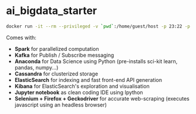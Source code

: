 # ai_bigdata_starter

```bash
docker run -it --rm --privileged -v `pwd`:/home/guest/host -p 23:22 -p 4040:4040 -p 5601:5601 -p 8888:8888 -p 9200:9200 -p 9300:9300 Jonarod/ai_bigdata_starter
```

Comes with:
- **Spark** for parallelized computation
- **Kafka** for Publish / Subscribe messaging
- **Anaconda** for Data Science using Python (pre-installs sci-kit learn, pandas, numpy...)
- **Cassandra** for clusterized storage
- **ElasticSearch** for indexing and fast front-end API generation
- **Kibana** for ElasticSearch's exploration and visualisation
- **Jupyter notebook** as clean coding IDE using Ipython
- **Selenium + Firefox + Geckodriver** for accurate web-scraping (executes javascript using an headless browser)


